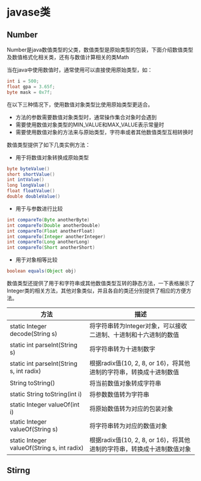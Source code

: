 # javase类

## Number

Number是java数值类型的父类，数值类型是原始类型的包装，下面介绍数值类型及数值格式化相关类，还有与数值计算相关的类Math

当在java中使用数值时，通常使用可以直接使用原始类型，如：

```java
int i = 500;
float gpa = 3.65f;
byte mask = 0x7f;
```

在以下三种情况下，使用数值对象类型比使用原始类型更适合。

- 方法的参数需要数值对象类型时，通常操作集合对象时会遇到
- 需要使用数值对象类型的MIN_VALUE和MAX_VALUE表示常量时
- 需要使用数值对象的方法来与原始类型，字符串或者其他数值类型互相转换时

数值类型提供了如下几类实例方法：

- 用于将数值对象转换成原始类型

```java
byte byteValue()
short shortValue()
int intValue()
long longValue()
float floatValue()
double doubleValue()
```

- 用于与参数进行比较

```java
int compareTo(Byte anotherByte)
int compareTo(Double anotherDouble)
int compareTo(Float anotherFloat)
int compareTo(Integer anotherInteger)
int compareTo(Long anotherLong)
int compareTo(Short anotherShort)
```

- 用于对象相等比较

```java
boolean equals(Object obj)
```

数值类型还提供了用于和字符串或其他数值类型互转的静态方法，一下表格展示了Integer类的相关方法，其他对象类似，并且各自的类还分别提供了相应的方便方法。


| 方法                                        | 描述                                                                   |
| --------------------------------------------- | ------------------------------------------------------------------------ |
| static Integer decode(String s)             | 将字符串转为Integer对象，可以接收二进制、十进制和十六进制的数值        |
| static int parseInt(String s)               | 将字符串转为十进制数字                                                 |
| static int parseInt(String s, int radix)    | 根据radix值(10, 2, 8, or 16)，将其他进制的字符串，转换成十进制数值     |
| String toString()                           | 将当前数值对象转成字符串                                               |
| static String toString(int i)               | 将参数数值转为字符串                                                   |
| static Integer valueOf(int i)               | 将原始数值转为对应的包装对象                                           |
| static Integer valueOf(String s)            | 将字符串转为对应的数值对象                                             |
| static Integer valueOf(String s, int radix) | 根据radix值(10, 2, 8, or 16)，将其他进制的字符串，转换成十进制数值对象 |


## Stirng
